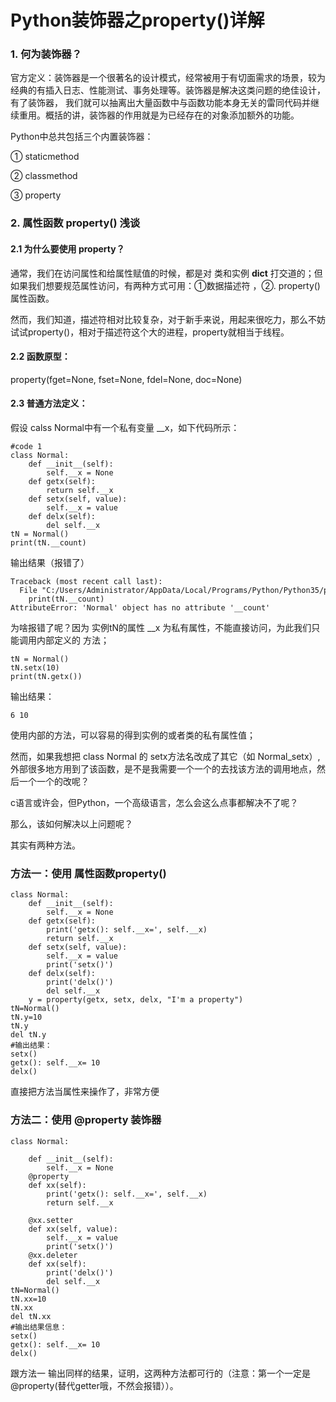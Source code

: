 # Python装饰器之property()详解

### 1\. 何为装饰器？

官方定义：装饰器是一个很著名的设计模式，经常被用于有切面需求的场景，较为经典的有插入日志、性能测试、事务处理等。装饰器是解决这类问题的绝佳设计，有了装饰器，
我们就可以抽离出大量函数中与函数功能本身无关的雷同代码并继续重用。概括的讲，装饰器的作用就是为已经存在的对象添加额外的功能。

  

Python中总共包括三个内置装饰器：

  

① staticmethod

② classmethod

③ property

  

### 2\. 属性函数 property() 浅谈

  

#### 2.1 为什么要使用 property？

通常，我们在访问属性和给属性赋值的时候，都是对 类和实例 __dict__ 打交道的；但如果我们想要规范属性访问，有两种方式可用：①数据描述符 ，②.
property() 属性函数。

  

然而，我们知道，描述符相对比较复杂，对于新手来说，用起来很吃力，那么不妨试试property()，相对于描述符这个大的进程，property就相当于线程。

  

#### 2.2 函数原型：

property(fget=None, fset=None, fdel=None, doc=None)

#### 2.3 普通方法定义：

假设 calss Normal中有一个私有变量 __x，如下代码所示：

    
    
    #code 1
    class Normal:
        def __init__(self):
            self.__x = None
        def getx(self):
            return self.__x
        def setx(self, value):
            self.__x = value
        def delx(self):
            del self.__x
    tN = Normal()
    print(tN.__count)

输出结果（报错了）

    
    
    Traceback (most recent call last):
      File "C:/Users/Administrator/AppData/Local/Programs/Python/Python35/property.py", line 15, in <module>
        print(tN.__count)
    AttributeError: 'Normal' object has no attribute '__count'

  

为啥报错了呢？因为 实例tN的属性 __x 为私有属性，不能直接访问，为此我们只能调用内部定义的 方法；

    
    
    tN = Normal()
    tN.setx(10)
    print(tN.getx())

输出结果：

    
    
    6 10

  

使用内部的方法，可以容易的得到实例的或者类的私有属性值；

  

然而，如果我想把 class Normal 的 setx方法名改成了其它（如
Normal_setx）,外部很多地方用到了该函数，是不是我需要一个一个的去找该方法的调用地点，然后一个一个的改呢？

  

c语言或许会，但Python，一个高级语言，怎么会这么点事都解决不了呢？

那么，该如何解决以上问题呢？

  

其实有两种方法。

  

### 方法一：使用 属性函数property()

    
    
    class Normal:
        def __init__(self):
            self.__x = None
        def getx(self):
            print('getx(): self.__x=', self.__x)
            return self.__x
        def setx(self, value):
            self.__x = value
            print('setx()')
        def delx(self):
            print('delx()')
            del self.__x
        y = property(getx, setx, delx, "I'm a property")
    tN=Normal()
    tN.y=10
    tN.y
    del tN.y
    #输出结果：
    setx()
    getx(): self.__x= 10
    delx()

直接把方法当属性来操作了，非常方便

### 方法二：使用 @property 装饰器

    
    
    class Normal:
        
        def __init__(self):
            self.__x = None
        @property
        def xx(self):
            print('getx(): self.__x=', self.__x)
            return self.__x
        
        @xx.setter
        def xx(self, value):
            self.__x = value
            print('setx()')
        @xx.deleter
        def xx(self):
            print('delx()')
            del self.__x
    tN=Normal()
    tN.xx=10
    tN.xx
    del tN.xx
    #输出结果信息：
    setx()
    getx(): self.__x= 10
    delx()

跟方法一 输出同样的结果，证明，这两种方法都可行的（注意：第一个一定是 @property(替代getter哦，不然会报错））。

  

